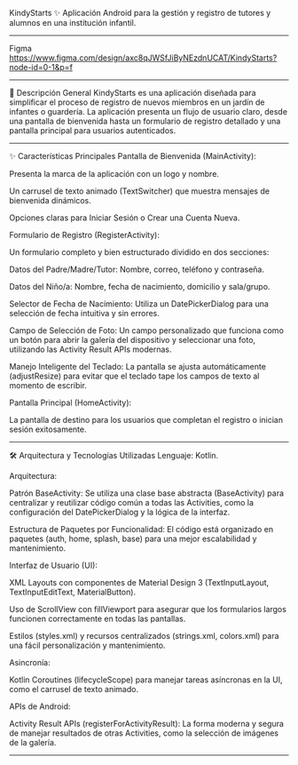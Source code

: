 KindyStarts ✨ Aplicación Android para la gestión y registro de tutores y alumnos en una institución infantil.

---

Figma
https://www.figma.com/design/axc8qJWSfJiByNEzdnUCAT/KindyStarts?node-id=0-1&p=f

---

🚀 Descripción General
KindyStarts es una aplicación diseñada para simplificar el proceso de registro de nuevos miembros en un jardín de infantes o guardería. 
La aplicación presenta un flujo de usuario claro, desde una pantalla de bienvenida hasta un formulario de registro detallado y una pantalla principal para usuarios autenticados.

---

✨ Características Principales
Pantalla de Bienvenida (MainActivity):

Presenta la marca de la aplicación con un logo y nombre.

Un carrusel de texto animado (TextSwitcher) que muestra mensajes de bienvenida dinámicos.

Opciones claras para Iniciar Sesión o Crear una Cuenta Nueva.

Formulario de Registro (RegisterActivity):

Un formulario completo y bien estructurado dividido en dos secciones:

Datos del Padre/Madre/Tutor: Nombre, correo, teléfono y contraseña.

Datos del Niño/a: Nombre, fecha de nacimiento, domicilio y sala/grupo.

Selector de Fecha de Nacimiento: Utiliza un DatePickerDialog para una selección de fecha intuitiva y sin errores.

Campo de Selección de Foto: Un campo personalizado que funciona como un botón para abrir la galería del dispositivo y seleccionar una foto, utilizando las Activity Result APIs modernas.

Manejo Inteligente del Teclado: La pantalla se ajusta automáticamente (adjustResize) para evitar que el teclado tape los campos de texto al momento de escribir.

Pantalla Principal (HomeActivity):

La pantalla de destino para los usuarios que completan el registro o inician sesión exitosamente.

---

🛠️ Arquitectura y Tecnologías Utilizadas
Lenguaje: Kotlin.

Arquitectura:

Patrón BaseActivity: Se utiliza una clase base abstracta (BaseActivity) para centralizar y reutilizar código común a todas las Activities, como la configuración del DatePickerDialog y la lógica de la interfaz.

Estructura de Paquetes por Funcionalidad: El código está organizado en paquetes (auth, home, splash, base) para una mejor escalabilidad y mantenimiento.

Interfaz de Usuario (UI):

XML Layouts con componentes de Material Design 3 (TextInputLayout, TextInputEditText, MaterialButton).

Uso de ScrollView con fillViewport para asegurar que los formularios largos funcionen correctamente en todas las pantallas.

Estilos (styles.xml) y recursos centralizados (strings.xml, colors.xml) para una fácil personalización y mantenimiento.

Asincronía:

Kotlin Coroutines (lifecycleScope) para manejar tareas asíncronas en la UI, como el carrusel de texto animado.

APIs de Android:

Activity Result APIs (registerForActivityResult): La forma moderna y segura de manejar resultados de otras Activities, como la selección de imágenes de la galería.

---
